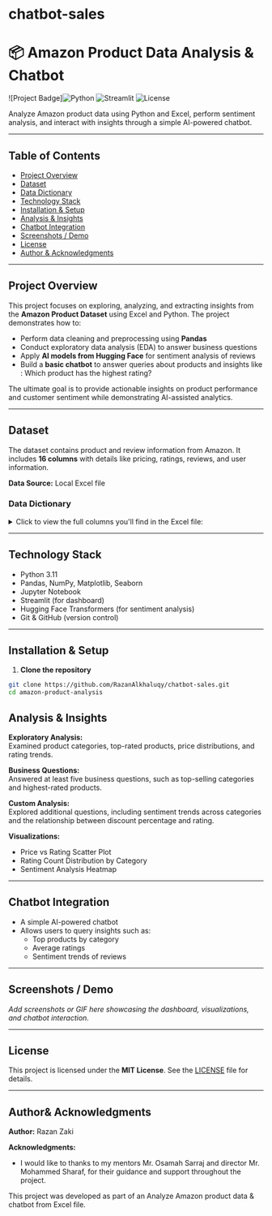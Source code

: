 # chatbot-sales

# 📦 Amazon Product Data Analysis & Chatbot

![Project Badge]![Python](https://img.shields.io/badge/Python-3.11-green) 
![Streamlit](https://img.shields.io/badge/Framework-Streamlit-red)   ![License](https://img.shields.io/badge/License-MIT-yellow)


Analyze Amazon product data using Python and Excel, perform sentiment analysis, and interact with insights through a simple AI-powered chatbot.

---

## Table of Contents
- [Project Overview](#project-overview)
- [Dataset](#dataset)
- [Data Dictionary](#data-dictionary)
- [Technology Stack](#technology-stack)
- [Installation & Setup](#installation--setup)
- [Analysis & Insights](#analysis--insights)
- [Chatbot Integration](#chatbot-integration)
- [Screenshots / Demo](#screenshots--demo)
- [License](#license)
- [Author & Acknowledgments](#author-acknowledgments)

---

## Project Overview
This project focuses on exploring, analyzing, and extracting insights from the **Amazon Product Dataset** using Excel and Python. The project demonstrates how to:  
- Perform data cleaning and preprocessing using **Pandas**  
- Conduct exploratory data analysis (EDA) to answer business questions  
- Apply **AI models from Hugging Face** for sentiment analysis of reviews  
- Build a **basic chatbot** to answer queries about products and insights like : Which product has the highest rating? 

The ultimate goal is to provide actionable insights on product performance and customer sentiment while demonstrating AI-assisted analytics.

---

## Dataset
The dataset contains product and review information from Amazon. It includes **16 columns** with details like pricing, ratings, reviews, and user information.  

**Data Source:** Local Excel file

### Data Dictionary

<details>
<summary>Click to view the full columns you'll find in the Excel file:</summary>

| Column              | Description                                   |
|--------------------|-----------------------------------------------|
| product_id         | Unique identifier for each product           |
| product_name       | Full product name                             |
| category           | Product category (may include multiple levels) |
| discounted_price   | Price after discount                          |
| actual_price       | Original price before discount                |
| discount_percentage| Discount as a percentage                      |
| rating             | Average product rating                        |
| rating_count       | Total number of ratings                       |
| about_product      | Short product description                     |
| user_id            | Unique identifier of reviewer                 |
| user_name          | Name of the reviewer                           |
| review_id          | Unique ID of the review                        |
| review_title       | Title or summary of the review                |
| review_content     | Full text of the review                        |
| img_link           | Link to the product image                      |
| product_link       | Link to the product page                        |

</details>


---

## Technology Stack
- Python 3.11  
- Pandas, NumPy, Matplotlib, Seaborn  
- Jupyter Notebook  
- Streamlit (for dashboard)  
- Hugging Face Transformers (for sentiment analysis)  
- Git & GitHub (version control)

---

## Installation & Setup
1. **Clone the repository**
```bash
git clone https://github.com/RazanAlkhaluqy/chatbot-sales.git
cd amazon-product-analysis
```
## Analysis & Insights

**Exploratory Analysis:**  
Examined product categories, top-rated products, price distributions, and rating trends.

**Business Questions:**  
Answered at least five business questions, such as top-selling categories and highest-rated products.

**Custom Analysis:**  
Explored additional questions, including sentiment trends across categories and the relationship between discount percentage and rating.

**Visualizations:**  
- Price vs Rating Scatter Plot  
- Rating Count Distribution by Category  
- Sentiment Analysis Heatmap

---

## Chatbot Integration

- A simple AI-powered chatbot  
- Allows users to query insights such as:  
  - Top products by category  
  - Average ratings  
  - Sentiment trends of reviews  

---

## Screenshots / Demo

*Add screenshots or GIF here showcasing the dashboard, visualizations, and chatbot interaction.*

---

## License

This project is licensed under the **MIT License**. See the [LICENSE](LICENSE) file for details.

---

## Author& Acknowledgments

**Author:** Razan Zaki  

**Acknowledgments:**  
- I would like to thanks to my mentors Mr. Osamah Sarraj and director Mr. Mohammed Sharaf, for their guidance and support throughout the project.  

This project was developed as part of an Analyze Amazon product data & chatbot from Excel file.

